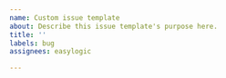 ```yaml
---
name: Custom issue template
about: Describe this issue template's purpose here.
title: ''
labels: bug
assignees: easylogic

---
```



